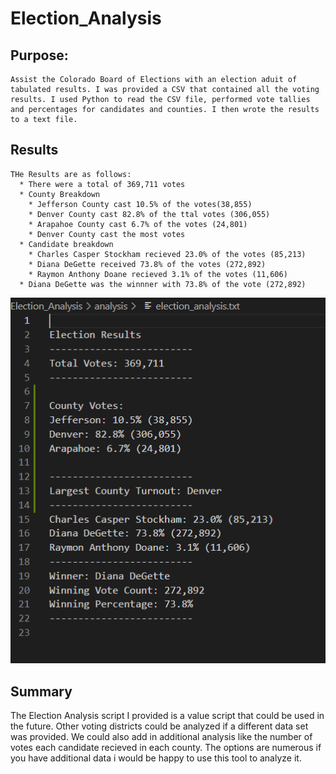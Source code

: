 # Election_Analysis

## Purpose:
    Assist the Colorado Board of Elections with an election aduit of tabulated results. I was provided a CSV that contained all the voting results. I used Python to read the CSV file, performed vote tallies and percentages for candidates and counties. I then wrote the results to a text file.

## Results
    THe Results are as follows:
      * There were a total of 369,711 votes 
      * County Breakdown
        * Jefferson County cast 10.5% of the votes(38,855)
        * Denver County cast 82.8% of the ttal votes (306,055)
        * Arapahoe County cast 6.7% of the votes (24,801)
        * Denver County cast the most votes
      * Candidate breakdown
        * Charles Casper Stockham recieved 23.0% of the votes (85,213)
        * Diana DeGette received 73.8% of the votes (272,892)
        * Raymon Anthony Doane recieved 3.1% of the votes (11,606)
      * Diana DeGette was the winnner with 73.8% of the vote (272,892)
      
 ![Election_Results](Resources/results.PNG)
   
## Summary
  The Election Analysis script I provided is a value script that could be used in the future. Other voting districts could be analyzed if a different data set was provided. 
  We could also add in additional analysis like the number of votes each candidate recieved in each county. The options are numerous if you have additional data i would be happy     to use this tool to analyze it.  
